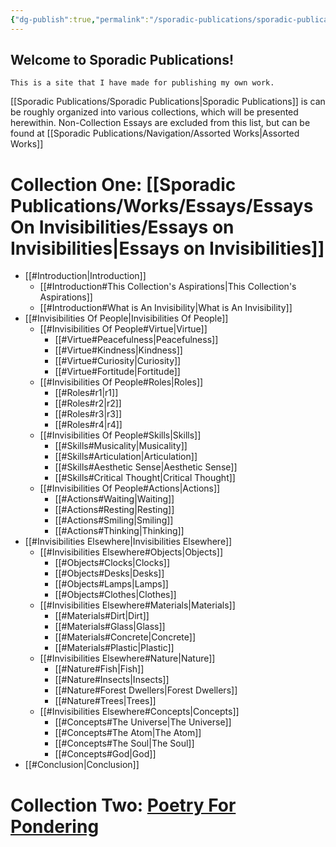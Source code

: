 ```yaml
---
{"dg-publish":true,"permalink":"/sporadic-publications/sporadic-publications/","tags":["gardenEntry"]}
---
```



## Welcome to Sporadic Publications!


	This is a site that I have made for publishing my own work. 
[[Sporadic Publications/Sporadic Publications\|Sporadic Publications]] is can be roughly organized into various collections, which will be presented herewithin. 
Non-Collection Essays are excluded from this list, but can be found at [[Sporadic Publications/Navigation/Assorted Works\|Assorted Works]]

# Collection One: [[Sporadic Publications/Works/Essays/Essays On Invisibilities/Essays on Invisibilities\|Essays on Invisibilities]]

- [[#Introduction|Introduction]]
	- [[#Introduction#This Collection's Aspirations|This Collection's Aspirations]]
	- [[#Introduction#What is An Invisibility|What is An Invisibility]]
- [[#Invisibilities Of People|Invisibilities Of People]]
	- [[#Invisibilities Of People#Virtue|Virtue]]
		- [[#Virtue#Peacefulness|Peacefulness]]
		- [[#Virtue#Kindness|Kindness]]
		- [[#Virtue#Curiosity|Curiosity]]
		- [[#Virtue#Fortitude|Fortitude]]
	- [[#Invisibilities Of People#Roles|Roles]]
		- [[#Roles#r1|r1]]
		- [[#Roles#r2|r2]]
		- [[#Roles#r3|r3]]
		- [[#Roles#r4|r4]]
	- [[#Invisibilities Of People#Skills|Skills]]
		- [[#Skills#Musicality|Musicality]]
		- [[#Skills#Articulation|Articulation]]
		- [[#Skills#Aesthetic Sense|Aesthetic Sense]]
		- [[#Skills#Critical Thought|Critical Thought]]
	- [[#Invisibilities Of People#Actions|Actions]]
		- [[#Actions#Waiting|Waiting]]
		- [[#Actions#Resting|Resting]]
		- [[#Actions#Smiling|Smiling]]
		- [[#Actions#Thinking|Thinking]]
- [[#Invisibilities Elsewhere|Invisibilities Elsewhere]]
	- [[#Invisibilities Elsewhere#Objects|Objects]]
		- [[#Objects#Clocks|Clocks]]
		- [[#Objects#Desks|Desks]]
		- [[#Objects#Lamps|Lamps]]
		- [[#Objects#Clothes|Clothes]]
	- [[#Invisibilities Elsewhere#Materials|Materials]]
		- [[#Materials#Dirt|Dirt]]
		- [[#Materials#Glass|Glass]]
		- [[#Materials#Concrete|Concrete]]
		- [[#Materials#Plastic|Plastic]]
	- [[#Invisibilities Elsewhere#Nature|Nature]]
		- [[#Nature#Fish|Fish]]
		- [[#Nature#Insects|Insects]]
		- [[#Nature#Forest Dwellers|Forest Dwellers]]
		- [[#Nature#Trees|Trees]]
	- [[#Invisibilities Elsewhere#Concepts|Concepts]]
		- [[#Concepts#The Universe|The Universe]]
		- [[#Concepts#The Atom|The Atom]]
		- [[#Concepts#The Soul|The Soul]]
		- [[#Concepts#God|God]]
- [[#Conclusion|Conclusion]]

# Collection Two: <u>Poetry For Pondering</u>


<div class="page-break" style="page-break-before: always;"></div>

